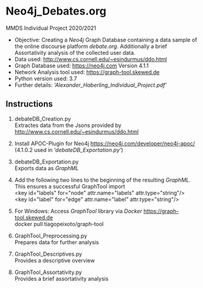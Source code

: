 # Neo4j_Debates.org
MMDS Individual Project 2020/2021

* Objective: Creating a *Neo4j* Graph Database containing a data sample of the online discourse platform *debate.org*. Additionally a brief Assortativity analysis of the collected user data. 
* Data used: http://www.cs.cornell.edu/~esindurmus/ddo.html
* Graph Database used: https://neo4j.com Version 4.1.1
* Network Analysis tool used: https://graph-tool.skewed.de
* Python version used: 3.7
* Further details: *\'Alexander_Haberling_Individual_Project.pdf\'*

## Instructions

1. debateDB_Creation.py \
	Extractes data from the Jsons provided by http://www.cs.cornell.edu/~esindurmus/ddo.html

2. Install APOC-Plugin for Neo4j https://neo4j.com/developer/neo4j-apoc/ (4.1.0.2 used in *\'debateDB_Exportation.py\'*)

3. debateDB_Exportation.py \
	Exports data as *GraphML*

4. Add the following two lines to the beginning of the resulting *GraphML*. This ensures a successful GraphTool import \
		\<key id="labels" for="node" attr.name="labels" attr.type="string"/> \
		\<key id="label" for="edge" attr.name="label" attr.type="string"/>

5. For Windows: Access *GraphTool* library via *Docker* https://graph-tool.skewed.de \
		docker pull tiagopeixoto/graph-tool

6. GraphTool_Preprocessing.py \
	Prepares data for further analysis

7. GraphTool_Descriptives.py \
	Provides a descriptive overview

8. GraphTool_Assortativity.py \
	Provides a brief assortativity analysis



